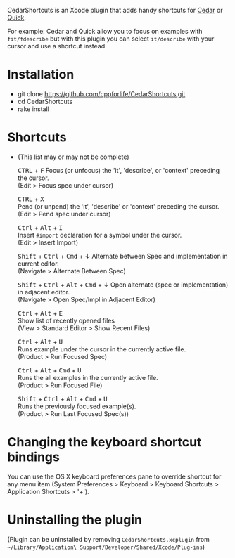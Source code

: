 CedarShortcuts is an Xcode plugin that adds handy shortcuts for [Cedar](https://github.com/pivotal/cedar) or [Quick](https://github.com/quick/quick). 

For example: Cedar and Quick allow you to focus on examples with `fit/fdescribe` but with this plugin you can select `it/describe` with your cursor and use a shortcut instead.

# Installation
* git clone https://github.com/cppforlife/CedarShortcuts.git
* cd CedarShortcuts
* rake install

# Shortcuts

* (This list may or may not be complete)

    <kbd>CTRL</kbd> + <kbd>F</kbd>
    Focus (or unfocus) the 'it', 'describe', or 'context' preceding the cursor.  
    (Edit > Focus spec under cursor)

    <kbd>CTRL</kbd> + <kbd>X</kbd>  
    Pend (or unpend) the 'it', 'describe' or 'context' preceding the cursor.  
    (Edit > Pend spec under cursor)

    <kbd>Ctrl</kbd> + <kbd>Alt</kbd> + <kbd>I</kbd>  
    Insert `#import` declaration for a symbol under the cursor.  
    (Edit > Insert Import)

    <kbd>Shift</kbd> + <kbd>Ctrl</kbd> + <kbd>Cmd</kbd> + ↓
    Alternate between Spec and implementation in current editor.  
    (Navigate > Alternate Between Spec)

    <kbd>Shift</kbd> + <kbd>Ctrl</kbd> + <kbd>Alt</kbd> + <kbd>Cmd</kbd> + ↓
    Open alternate (spec or implementation) in adjacent editor.  
    (Navigate > Open Spec/Impl in Adjacent Editor)

    <kbd>Ctrl</kbd> + <kbd>Alt</kbd> + <kbd>E</kbd>  
    Show list of recently opened files  
    (View > Standard Editor > Show Recent Files)

    <kbd>Ctrl</kbd> + <kbd>Alt</kbd> + <kbd>U</kbd>  
    Runs example under the cursor in the currently active file.   
    (Product > Run Focused Spec)

    <kbd>Ctrl</kbd> + <kbd>Alt</kbd> + <kbd>Cmd</kbd> + <kbd>U</kbd>  
    Runs the all examples in the currently active file.  
    (Product > Run Focused File)

    <kbd>Shift</kbd> + <kbd>Ctrl</kbd> + <kbd>Alt</kbd> + <kbd>Cmd</kbd> + <kbd>U</kbd>  
    Runs the previously focused example(s).  
    (Product > Run Last Focused Spec(s))

# Changing the keyboard shortcut bindings
You can use the OS X keyboard preferences pane to override shortcut for any menu item (System Preferences > Keyboard > Keyboard Shortcuts > Application Shortcuts > '+').

# Uninstalling the plugin
(Plugin can be uninstalled by removing `CedarShortcuts.xcplugin` from `~/Library/Application\ Support/Developer/Shared/Xcode/Plug-ins`)
